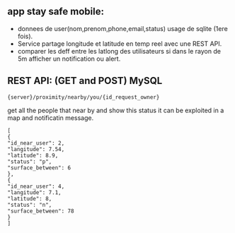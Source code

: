 ## app stay safe mobile:
 - donnees de user(nom,prenom,phone,email,status) usage de sqlite (1ere fois).
 - Service partage longitude et latitude en temp reel avec une REST API.
 - comparer les deff entre les latlong des utilisateurs si dans le rayon de 5m afficher un notification ou alert.

## REST API: (GET and POST)  MySQL

```
{server}/proximity/nearby/you/{id_request_owner}
```
get all the people that near by and show this status it can be exploited in a map and notificatin message.
  ``` 
  [
{
"id_near_user": 2,
"langitude": 7.54,
"latitude": 8.9,
"status": "p",
"surface_between": 6
},
{
"id_near_user": 4,
"langitude": 7.1,
"latitude": 8,
"status": "n",
"surface_between": 78
}
]
```
 


